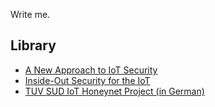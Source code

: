 Write me.

## Library

* [A New Approach to IoT Security](http://www.pubnub.com/static/papers/IoT_Security_Whitepaper_Final.pdf)
* [Inside-Out Security for the IoT](https://www.altera.com/solutions/technology/system-design/articles/_2014/security-iot.smartphone.highResolutionDisplay.html)
* [TUV SUD IoT Honeynet Project (in German)](http://www.tuev-sued.de/tuev-sued-konzern/presse/pressemeldungen/potenzielle-angreifer-sind-ueberall)
